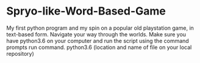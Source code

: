 # Spryo-like-Word-Based-Game
My first python program and my spin on a popular old playstation game, in text-based form. Navigate your way through the worlds.
Make sure you have python3.6 on your computer and run the script using the command prompts run command.
python3.6 (location and name of file on your local repository)
